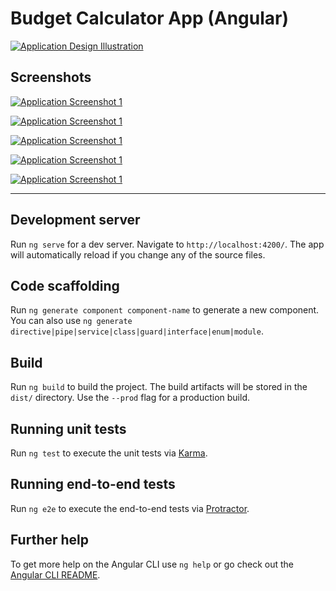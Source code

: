 # Budget Calculator App (Angular)

[![Application Design Illustration](./src/assets/thumbnail.png)](https://youtu.be/sU4z4Ti-8OQ)


## Screenshots

[![Application Screenshot 1](./src/assets/screenshots/01_Budget_App_Screenshot.png)](https://youtu.be/sU4z4Ti-8OQ)

[![Application Screenshot 1](./src/assets/screenshots/02_Budget_App_Screenshot.png)](https://youtu.be/sU4z4Ti-8OQ)

[![Application Screenshot 1](./src/assets/screenshots/03_Budget_App_Screenshot.png)](https://youtu.be/sU4z4Ti-8OQ)

[![Application Screenshot 1](./src/assets/screenshots/04_Budget_App_Screenshot.png)](https://youtu.be/sU4z4Ti-8OQ)

[![Application Screenshot 1](./src/assets/screenshots/05_Budget_App_Screenshot.png)](https://youtu.be/sU4z4Ti-8OQ)

---

## Development server

Run `ng serve` for a dev server. Navigate to `http://localhost:4200/`. The app will automatically reload if you change any of the source files.

## Code scaffolding

Run `ng generate component component-name` to generate a new component. You can also use `ng generate directive|pipe|service|class|guard|interface|enum|module`.

## Build

Run `ng build` to build the project. The build artifacts will be stored in the `dist/` directory. Use the `--prod` flag for a production build.

## Running unit tests

Run `ng test` to execute the unit tests via [Karma](https://karma-runner.github.io).

## Running end-to-end tests

Run `ng e2e` to execute the end-to-end tests via [Protractor](http://www.protractortest.org/).

## Further help

To get more help on the Angular CLI use `ng help` or go check out the [Angular CLI README](https://github.com/angular/angular-cli/blob/master/README.md).
